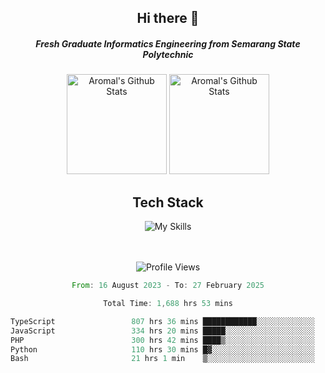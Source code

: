 <div align="center">
  <h2>Hi there 👋</h2>

  <h5>Fresh Graduate Informatics Engineering from Semarang State Polytechnic</h5>

  <img
    height="160"
    alt="Aromal's Github Stats"
    src="https://github-readme-stats.vercel.app/api?username=dafariski77&show_icons=true&theme=tokyonight&count_private=true"
  />
  <img
    alt="Aromal's Github Stats"
    height="160"
    src="https://github-readme-stats.vercel.app/api/top-langs/?username=dafariski77&layout=compact&theme=tokyonight"
  />

  <h2>Tech Stack</h2>
  
![My Skills](https://simpleskill.icons.workers.dev/svg?i=typescript,next.js,react,tailwindcss,shadcnui,reactquery,prisma,socketdotio,zod)

  <br /><br />
  <img src="https://komarev.com/ghpvc/?username=dafariski77&abbreviated=true" alt="Profile Views">
    
  <!--START_SECTION:waka-->

```rust
From: 16 August 2023 - To: 27 February 2025

Total Time: 1,688 hrs 53 mins

TypeScript                 807 hrs 36 mins ████████████░░░░░░░░░░░░░   47.38 %
JavaScript                 334 hrs 20 mins █████░░░░░░░░░░░░░░░░░░░░   19.61 %
PHP                        300 hrs 42 mins ████▒░░░░░░░░░░░░░░░░░░░░   17.64 %
Python                     110 hrs 30 mins █▓░░░░░░░░░░░░░░░░░░░░░░░   06.48 %
Bash                       21 hrs 1 min    ▒░░░░░░░░░░░░░░░░░░░░░░░░   01.23 %
```

<!--END_SECTION:waka-->
</div>
